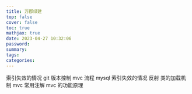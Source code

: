 ```yaml
---
title: 万郡绿建
top: false
cover: false
toc: true
mathjax: true
date: 2023-04-27 10:32:06
password:
summary:
tags:
categories:
---
```


索引失效的情况
git 版本控制
mvc 流程
mysql 索引失效的情况
反射
类的加载机制
mvc 常用注解
mvc 的功能原理
